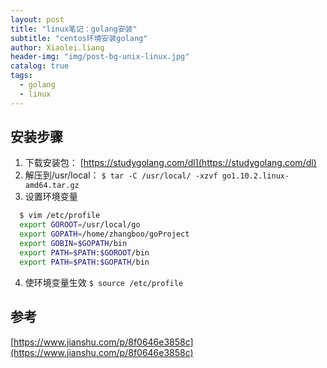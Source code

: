 ```yaml
---
layout: post
title: "linux笔记：golang安装"
subtitle: "centos环境安装golang"
author: Xiaolei.liang
header-img: "img/post-bg-unix-linux.jpg"
catalog: true
tags:
  - golang
  - linux
---
```


## 安装步骤
1. 下载安装包：
  [https://studygolang.com/dl](https://studygolang.com/dl)
2. 解压到/usr/local：
  ``$ tar -C /usr/local/ -xzvf go1.10.2.linux-amd64.tar.gz``
3. 设置环境变量
  ```sh
    $ vim /etc/profile
	export GOROOT=/usr/local/go
    export GOPATH=/home/zhangboo/goProject 
    export GOBIN=$GOPATH/bin
    export PATH=$PATH:$GOROOT/bin
    export PATH=$PATH:$GOPATH/bin
  ```
4. 使环境变量生效
  ``$ source /etc/profile``

## 参考
[https://www.jianshu.com/p/8f0646e3858c](https://www.jianshu.com/p/8f0646e3858c)
